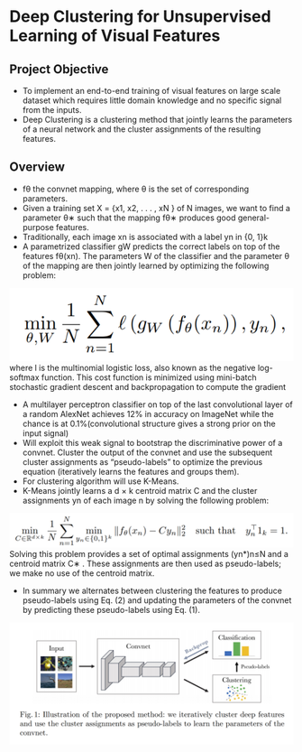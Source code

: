 # Deep Clustering for Unsupervised Learning of Visual Features


## Project Objective
* To implement an end-to-end training of visual features on large scale dataset which requires little domain knowledge and no specific signal from the inputs.
* Deep Clustering is a clustering method that jointly learns the parameters of a neural network and the cluster assignments of the resulting features.

## Overview
* fθ the convnet mapping, where θ is the set of corresponding parameters.
* Given a training set X = {x1, x2, . . . , xN } of N images, we want to find a parameter θ∗ such that the mapping fθ∗ produces good general-purpose features.
* Traditionally,  each image xn is associated with a label yn in {0, 1}k 
* A parametrized classifier gW predicts the correct labels on top of the features fθ(xn). The parameters W of the classifier and the parameter θ of the mapping are then jointly learned by optimizing the following problem:

![Eqn 1](/images/eqn1.PNG)
where l is the multinomial logistic loss, also known as the negative log-softmax function. This cost function is minimized using mini-batch stochastic gradient descent and backpropagation to compute the gradient 

* A multilayer perceptron classifier on top of the last convolutional layer of a random AlexNet achieves 12% in accuracy on ImageNet while the chance is at 0.1%(convolutional structure gives a strong prior on the input signal)
* Will exploit this weak signal to bootstrap the discriminative power of a convnet.
Cluster the output of the convnet and use the subsequent cluster assignments as “pseudo-labels” to optimize the previous equation (iteratively learns the features and groups them).
* For clustering algorithm will use K-Means.
* K-Means jointly learns a d × k centroid matrix C and the cluster assignments yn of each image n by solving the following problem:

![Eqn 2](/images/eqn2.PNG)
Solving this problem provides a set of optimal assignments (yn*)n≤N and a centroid matrix C∗ . These assignments are then used as pseudo-labels; we make no use of the centroid matrix.

* In summary we alternates between clustering the features to produce pseudo-labels using Eq. (2) and updating the parameters of the convnet by predicting these pseudo-labels using Eq. (1).

![Model](/images/model.PNG)
